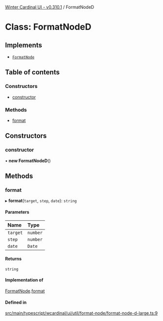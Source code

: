 [Winter Cardinal UI - v0.310.1](../index.md) / FormatNodeD

# Class: FormatNodeD

## Implements

- [`FormatNode`](../interfaces/FormatNode.md)

## Table of contents

### Constructors

- [constructor](FormatNodeD.md#constructor)

### Methods

- [format](FormatNodeD.md#format)

## Constructors

### constructor

• **new FormatNodeD**()

## Methods

### format

▸ **format**(`target`, `step`, `date`): `string`

#### Parameters

| Name | Type |
| :------ | :------ |
| `target` | `number` |
| `step` | `number` |
| `date` | `Date` |

#### Returns

`string`

#### Implementation of

[FormatNode](../interfaces/FormatNode.md).[format](../interfaces/FormatNode.md#format)

#### Defined in

[src/main/typescript/wcardinal/ui/util/format-node/format-node-d-large.ts:9](https://github.com/winter-cardinal/winter-cardinal-ui/blob/v0.310.1/src/main/typescript/wcardinal/ui/util/format-node/format-node-d-large.ts#L9)
